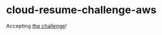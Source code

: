 # cloud-resume-challenge-aws

Accepting [the challenge](https://cloudresumechallenge.dev/docs/the-challenge/aws/)!
